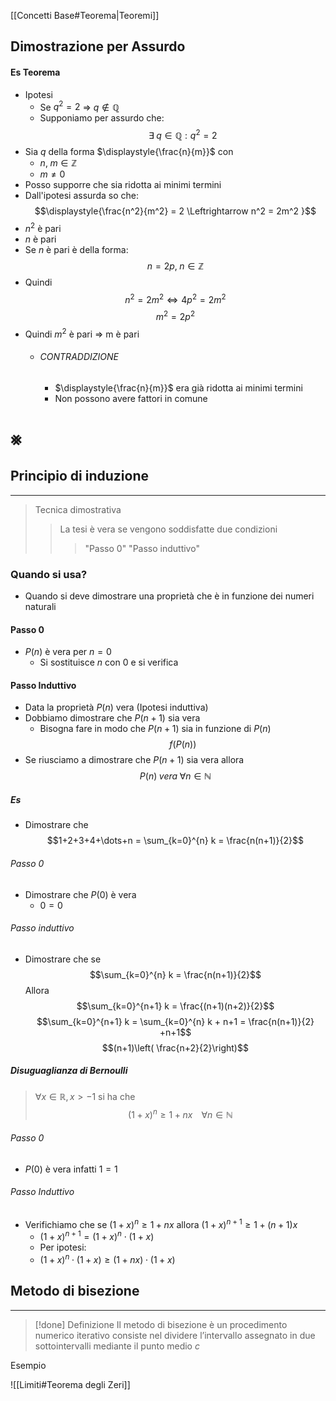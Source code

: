 [[Concetti Base#Teorema|Teoremi]]
## Dimostrazione per Assurdo
#### Es Teorema
- Ipotesi
	- Se $q^2 = 2$ $\Rightarrow$ $q\notin \mathbb{Q}$ 
	- Supponiamo per assurdo che:
$$\exists \; q \in \mathbb{Q} : q^2 = 2$$
- Sia $q$ della forma $\displaystyle{\frac{n}{m}}$ con
	- $n, \;m \in \mathbb{Z}$
	- $m \neq 0$
- Posso supporre che sia ridotta ai minimi termini
- Dall'ipotesi assurda so che:
$$\displaystyle{\frac{n^2}{m^2} = 2 \Leftrightarrow n^2 = 2m^2 }$$
- $n^2$ è pari
- $n$ è pari
- Se $n$ è pari è della forma:
$$n=2p,\; n\in \mathbb{Z}$$
- Quindi
$$n^2 = 2m^2 \Leftrightarrow 4p^2=2m^2$$
$$m^2 = 2p^2$$
- Quindi $m^2$ è pari $\Rightarrow$ m è pari
	- ###### CONTRADDIZIONE
		- $\displaystyle{\frac{n}{m}}$ era già ridotta ai minimi termini
		- Non possono avere fattori in comune
# ⨳

## Principio di induzione
- - -
>Tecnica dimostrativa 
>>La tesi è vera se vengono soddisfatte due condizioni
>>>"Passo 0"
>>>"Passo induttivo"
### Quando si usa?
- Quando si deve dimostrare una proprietà che è in funzione dei numeri naturali
#### Passo 0
- $P(n)$ è vera per $n=0$
	- Si sostituisce $n$ con $0$ e si verifica
#### Passo Induttivo
- Data la proprietà $P(n)$ vera (Ipotesi induttiva)
- Dobbiamo dimostrare che $P(n+1)$ sia vera
	- Bisogna fare in modo che $P(n+1)$ sia in funzione di $P(n)$
	$$f(P(n))$$
- Se riusciamo a dimostrare che $P(n+1)$ sia vera allora
$$P(n)\; vera\; \forall n\in \mathbb{N}$$
##### Es
- Dimostrare che
$$1+2+3+4+\dots+n =  \sum_{k=0}^{n} k = \frac{n(n+1)}{2}$$
###### Passo 0
- Dimostrare che $P(0)$ è vera
	- $0 = 0$
###### Passo induttivo
- Dimostrare che se
$$\sum_{k=0}^{n} k = \frac{n(n+1)}{2}$$
Allora
$$\sum_{k=0}^{n+1} k = \frac{(n+1)(n+2)}{2}$$
$$\sum_{k=0}^{n+1} k = \sum_{k=0}^{n} k + n+1 = \frac{n(n+1)}{2} +n+1$$
$$(n+1)\left( \frac{n+2}{2}\right)$$

##### Disuguaglianza di Bernoulli
>$\forall x \in \mathbb{R}, x>-1$ si ha che $$(1+x)^n \geq 1+nx \;\;\;\; \forall n\in \mathbb{N}$$
###### Passo 0
- $P(0)$ è vera infatti $1 = 1$
###### Passo Induttivo
- Verifichiamo che se $(1+x)^n \geq 1+nx$ allora $(1+x)^{n+1} \geq 1+(n+1)x$
	- $(1+x)^{n+1} = (1+x) ^n\cdot( 1+x)$
	- Per ipotesi:
	- $(1+x) ^n\cdot( 1+x) \geq (1+nx)\cdot(1+x)$

## Metodo di bisezione
---
>[!done] Definizione
>Il metodo di bisezione è un procedimento numerico iterativo consiste nel dividere l’intervallo assegnato in due sottointervalli mediante il punto medio $c$

Esempio

![[Limiti#Teorema degli Zeri]]